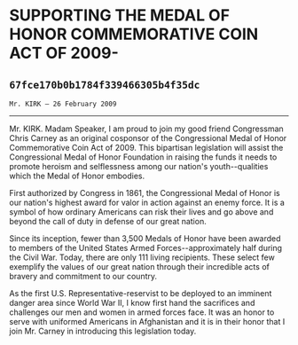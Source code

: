 # SUPPORTING THE MEDAL OF HONOR COMMEMORATIVE COIN ACT OF 2009-
## `67fce170b0b1784f339466305b4f35dc`
`Mr. KIRK — 26 February 2009`

---


Mr. KIRK. Madam Speaker, I am proud to join my good friend 
Congressman Chris Carney as an original cosponsor of the Congressional 
Medal of Honor Commemorative Coin Act of 2009. This bipartisan 
legislation will assist the Congressional Medal of Honor Foundation in 
raising the funds it needs to promote heroism and selflessness among 
our nation's youth--qualities which the Medal of Honor embodies.

First authorized by Congress in 1861, the Congressional Medal of 
Honor is our nation's highest award for valor in action against an 
enemy force. It is a symbol of how ordinary Americans can risk their 
lives and go above and beyond the call of duty in defense of our great 
nation.

Since its inception, fewer than 3,500 Medals of Honor have been 
awarded to members of the United States Armed Forces--approximately 
half during the Civil War. Today, there are only 111 living recipients. 
These select few exemplify the values of our great nation through their 
incredible acts of bravery and commitment to our country.

As the first U.S. Representative-reservist to be deployed to an 
imminent danger area since World War II, I know first hand the 
sacrifices and challenges our men and women in armed forces face. It 
was an honor to serve with uniformed Americans in Afghanistan and it is 
in their honor that I join Mr. Carney in introducing this legislation 
today.
